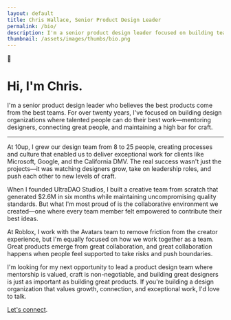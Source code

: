 ```yaml
---
layout: default
title: Chris Wallace, Senior Product Design Leader
permalink: /bio/
description: I'm a senior product design leader focused on building teams, mentoring designers, and creating cultures where exceptional craft thrives.
thumbnail: /assets/images/thumbs/bio.png
---
```


<div class="content-container py-24">
    <div class="max-w-prose mx-auto">
        <div class="mt-8 lg:mb-8 fade-in-up relative">
            <span class="wave-hand">👋</span>
        </div>
        <h1 class="fade-in-up fade-in-up-delay-1">Hi, I'm Chris.</h1>
        <p class="sub-heading fade-in-up fade-in-up-delay-2" data-scramble>I'm a senior product design leader who believes the best products come from the best teams. For over twenty years, I've focused on building design organizations where talented people can do their best work—mentoring designers, connecting great people, and maintaining a high bar for craft.</p>
        <hr class="hr-separator fade-in-up fade-in-up-delay-3">
        <p class="fade-in-up fade-in-up-delay-4" data-scramble>At 10up, I grew our design team from 8 to 25 people, creating processes and culture that enabled us to deliver exceptional work for clients like Microsoft, Google, and the California DMV. The real success wasn't just the projects—it was watching designers grow, take on leadership roles, and push each other to new levels of craft.</p>
        <p class="fade-in-up fade-in-up-delay-4" data-scramble>When I founded UltraDAO Studios, I built a creative team from scratch that generated $2.6M in six months while maintaining uncompromising quality standards. But what I'm most proud of is the collaborative environment we created—one where every team member felt empowered to contribute their best ideas.</p>
        <p class="fade-in-up fade-in-up-delay-4" data-scramble>At Roblox, I work with the Avatars team to remove friction from the creator experience, but I'm equally focused on how we work together as a team. Great products emerge from great collaboration, and great collaboration happens when people feel supported to take risks and push boundaries.</p>
        <p class="fade-in-up fade-in-up-delay-4" data-scramble>I'm looking for my next opportunity to lead a product design team where mentorship is valued, craft is non-negotiable, and building great designers is just as important as building great products. If you're building a design organization that values growth, connection, and exceptional work, I'd love to talk.</p>
        <p class="fade-in-up fade-in-up-delay-4" data-scramble><a href="mailto:chriswallace7@pm.me?subject=Design%20Leadership%20Opportunity&body=Let&rsquo;s%20discuss%20how%20we%20can%20work%20together!">Let's connect</a>.</p>
    </div>
</div>
